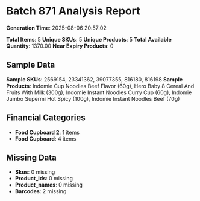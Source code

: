 # Batch 871 Analysis Report

**Generation Time**: 2025-08-06 20:57:02

**Total Items**: 5
**Unique SKUs**: 5
**Unique Products**: 5
**Total Available Quantity**: 1370.00
**Near Expiry Products**: 0

## Sample Data
**Sample SKUs**: 2569154, 23341362, 39077355, 816180, 816198
**Sample Products**: Indomie Cup Noodles Beef Flavor (60g), Hero Baby 8 Cereal And Fruits With Milk (300g), Indomie Instant Noodles Curry Cup (60g), Indomie Jumbo Supermi Hot Spicy (100g), Indomie Instant Noodles Beef (70g)

## Financial Categories
- **Food Cupboard 2**: 1 items
- **Food Cupboard**: 4 items

## Missing Data
- **Skus**: 0 missing
- **Product_ids**: 0 missing
- **Product_names**: 0 missing
- **Barcodes**: 2 missing
